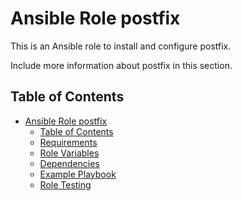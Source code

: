 Ansible Role postfix
=========

This is an Ansible role to install and configure postfix.

Include more information about postfix in this section.

Table of Contents
-----------------
- [Ansible Role postfix](#ansible-role-postfix)
  - [Table of Contents](#table-of-contents)
  - [Requirements](#requirements)
  - [Role Variables](#role-variables)
  - [Dependencies](#dependencies)
  - [Example Playbook](#example-playbook)
  - [Role Testing](#role-testing)
